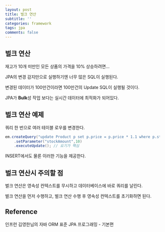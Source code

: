 ```yaml
---
layout: post
title: 벌크 연산
subtitle: ''
categories: framework
tags: jpa
comments: false
---
```


## 벌크 연산

재고가 10개 미만인 모든 상품의 가격을 10% 상승하려면...

JPA의 변경 감지만으로 실행하기엔 너무 많은 SQL이 실행된다.

변경된 데이터가 100만건이라면 100만건의 Update SQL이 실행될 것이다.

JPA가 **Bulk**성 작업 보다는 실시간 데이터에 최적화가 되어있다.

## 벌크 연산 예제

쿼리 한 번으로 여러 테이블 로우를 변경한다.

```java
em.createQuery("update Product p set p.price = p.price * 1.1 where p.stockAmount < :stockAmount")
    .setParameter("stockAmount",10)
    .executeUpdate(); // 요기가 핵심
```

INSERT에서도 물론 이러한 기능을 제공한다.

## 벌크 연산시 주의할 점

벌크 연산은 영속성 컨텍스트를 무시하고 데이터베이스에 바로 쿼리를 날린다.

벌크 연산을 먼저 수행하고, 벌크 연산 수행 후 영속성 컨텍스트를 초기화하면 된다.

## Reference

인프런 김영한님의 자바 ORM 표준 JPA 프로그래밍 - 기본편
